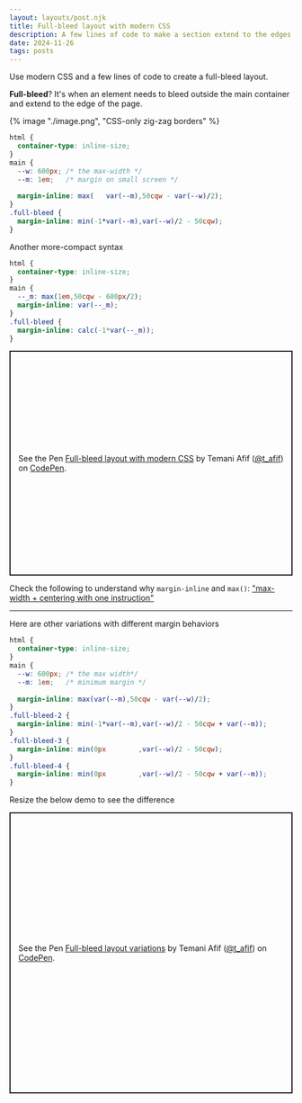 ```yaml
---
layout: layouts/post.njk
title: Full-bleed layout with modern CSS
description: A few lines of code to make a section extend to the edges of the screen
date: 2024-11-26
tags: posts
---
```


Use modern CSS and a few lines of code to create a full-bleed layout. 

**Full-bleed**? It's when an element needs to bleed outside the main container and extend to the edge of the page.


{% image "./image.png", "CSS-only zig-zag borders" %}

```css
html {
  container-type: inline-size;
}
main {
  --w: 600px; /* the max-width */
  --m: 1em;   /* margin on small screen */
  
  margin-inline: max(   var(--m),50cqw - var(--w)/2);
}
.full-bleed {
  margin-inline: min(-1*var(--m),var(--w)/2 - 50cqw);
}
```

Another more-compact syntax 

```css
html {
  container-type: inline-size;
}
main {
  --_m: max(1em,50cqw - 600px/2);
  margin-inline: var(--_m);
}
.full-bleed {
  margin-inline: calc(-1*var(--_m));
}
```


<p class="codepen" data-height="400" data-default-tab="result" data-slug-hash="vEBBoWj" data-pen-title="Full-bleed layout with modern CSS" data-preview="true" data-user="t_afif" style="height: 400px; box-sizing: border-box; display: flex; align-items: center; justify-content: center; border: 2px solid; margin: 1em 0; padding: 1em;">
  <span>See the Pen <a href="https://codepen.io/t_afif/pen/vEBBoWj">
  Full-bleed layout with modern CSS</a> by Temani Afif (<a href="https://codepen.io/t_afif">@t_afif</a>)
  on <a href="https://codepen.io">CodePen</a>.</span>
</p>

Check the following to understand why `margin-inline` and `max()`: ["max-width + centering with one instruction"](/center-max-width/)

----

Here are other variations with different margin behaviors

```css
html {
  container-type: inline-size;
}
main {
  --w: 600px; /* the max width*/
  --m: 1em;   /* minimum margin */
  
  margin-inline: max(var(--m),50cqw - var(--w)/2);
}
.full-bleed-2 {
  margin-inline: min(-1*var(--m),var(--w)/2 - 50cqw + var(--m));
}
.full-bleed-3 {
  margin-inline: min(0px        ,var(--w)/2 - 50cqw);
}
.full-bleed-4 {
  margin-inline: min(0px        ,var(--w)/2 - 50cqw + var(--m));
}
```

Resize the below demo to see the difference

<p class="codepen" data-height="500" data-default-tab="result" data-slug-hash="PwYYMRX" data-pen-title="Full-bleed layout variations" data-preview="true" data-user="t_afif" style="height: 500px; box-sizing: border-box; display: flex; align-items: center; justify-content: center; border: 2px solid; margin: 1em 0; padding: 1em;">
  <span>See the Pen <a href="https://codepen.io/t_afif/pen/PwYYMRX">
  Full-bleed layout variations</a> by Temani Afif (<a href="https://codepen.io/t_afif">@t_afif</a>)
  on <a href="https://codepen.io">CodePen</a>.</span>
</p>
<script async src="https://cpwebassets.codepen.io/assets/embed/ei.js"></script>
